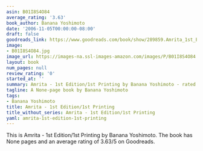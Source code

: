 ```yaml
---
asin: B01I8S4O84
average_rating: '3.63'
book_author: Banana Yoshimoto
date: '2006-11-05T00:00:00-08:00'
draft: false
goodreads_link: https://www.goodreads.com/book/show/289859.Amrita_1st_Edition_1st_Printing
image:
- B01I8S4O84.jpg
image_url: https://images-na.ssl-images-amazon.com/images/P/B01I8S4O84.01._SCLZZZZZZZ.jpg
layout: book
num_pages: null
review_rating: '0'
started_at: ''
summary: Amrita - 1st Edition/1st Printing by Banana Yoshimoto - rated 3.63/5 on Goodreads
tagline: A None-page book by Banana Yoshimoto
tags:
- Banana Yoshimoto
title: Amrita - 1st Edition/1st Printing
title_without_series: Amrita - 1st Edition/1st Printing
yaml: amrita-1st-edition-1st-printing
---
```


This is Amrita - 1st Edition/1st Printing by Banana Yoshimoto. The book has None pages and an average rating of 3.63/5 on Goodreads.